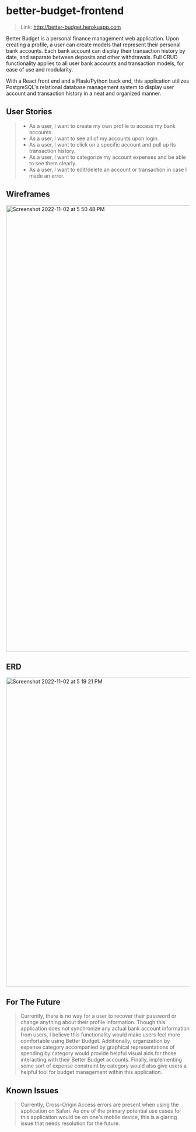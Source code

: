 # better-budget-frontend

>Link: http://better-budget.herokuapp.com

Better Budget is a personal finance management web application. Upon creating a profile, a user can create models that represent their personal bank accounts. Each bank account can display their transaction history by date, and separate between deposits and other withdrawals. Full CRUD functionality applies to all user bank accounts and transaction models, for ease of use and modularity. 

With a React front end and a Flask/Python back end, this application utilizes PostgreSQL's relational database management system to display user account and transaction history in a neat and organized manner.

## User Stories

> - As a user, I want to create my own profile to access my bank accounts.
> - As a user, I want to see all of my accounts upon login.
> - As a user, I want to click on a specific account and pull up its transaction history.
> - As a user, I want to categorize my account expenses and be able to see them clearly.
> - As a user, I want to edit/delete an account or transaction in case I made an error.

## Wireframes
<img width="1218" alt="Screenshot 2022-11-02 at 5 50 48 PM" src="https://user-images.githubusercontent.com/104398805/204670151-5cdd0e8f-9d7d-4463-bfa1-b080afa57007.png">


## ERD
<img width="843" alt="Screenshot 2022-11-02 at 5 19 21 PM" src="https://user-images.githubusercontent.com/104398805/204670135-494b3d42-3f55-4337-ac91-c11f78a54d20.png">

## For The Future
> Currently, there is no way for a user to recover their password or change anything about their profile information. Though this application does not synchronize any actual bank account information from users, I believe this functionality would make users feel more comfortable using Better Budget.
> Additionally, organization by expense category accompanied by graphical representations of spending by category would provide helpful visual aids for those interacting with their Better Budget accounts. 
> Finally, implementing some sort of expense constraint by category would also give users a helpful tool for budget management within this application.

## Known Issues 
> Currently, Cross-Origin Access errors are present when using the application on Safari. As one of the primary potential use cases for this application would be on one's mobile device, this is a glaring issue that needs resolution for the future.
